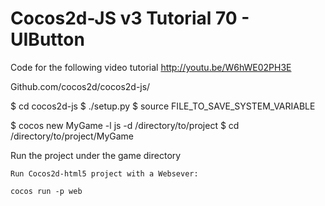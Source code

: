 Cocos2d-JS v3 Tutorial 70 - UIButton
====================================

Code for the following video tutorial http://youtu.be/W6hWE02PH3E

Github.com/cocos2d/cocos2d-js/

$ cd cocos2d-js
$ ./setup.py
$ source FILE_TO_SAVE_SYSTEM_VARIABLE

$ cocos new MyGame -l js -d /directory/to/project
$ cd /directory/to/project/MyGame

Run the project under the game directory

    Run Cocos2d-html5 project with a Websever:

    cocos run -p web
